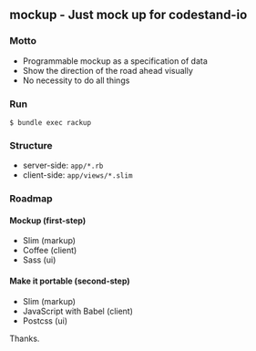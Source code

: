 ## mockup - Just mock up for codestand-io

### Motto

* Programmable mockup as a specification of data
* Show the direction of the road ahead visually
* No necessity to do all things

### Run

    $ bundle exec rackup

### Structure

* server-side: `app/*.rb`
* client-side: `app/views/*.slim`

### Roadmap

#### Mockup (first-step)

* Slim (markup)
* Coffee (client)
* Sass (ui)

#### Make it portable (second-step)

* Slim (markup)
* JavaScript with Babel (client)
* Postcss (ui)

Thanks.
